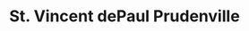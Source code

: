 ---
title: "St. Vincent dePaul Prudenville"
url: /prudenville/st-vincent-depaul-prudenville/
shop: Gebrauchtwaren
---